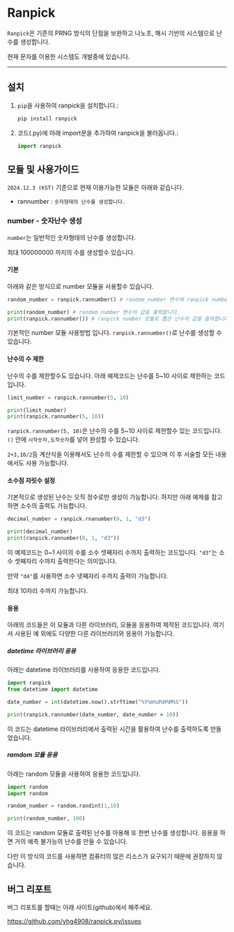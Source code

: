 
# Ranpick



`Ranpick`은 기존의 PRNG 방식의 단점을 보완하고 나노초, 해시 기반의 시스템으로 난수를 생성합니다.

현재 문자를 이용한 시스템도 개발중에 있습니다.

---



## 설치



1. `pip`을 사용하여 ranpick을 설치합니다.:

   ```bash
   pip install ranpick
   ```
2. 코드(.py)에 아래 import문을 추가하여 ranpick을 불러옵니다.:

   ```python
   import ranpick
   ```



## 모듈 및 사용가이드


`2024.12.3 (KST)` 기준으로 현재 이용가능한 모듈은 아래와 같습니다.

- rannumber : `숫자형태의 난수를 생성합니다.`


### number - 숫자난수 생성


`number`는 일반적인 숫자형태의 난수를 생성합니다.

최대 100000000 까지의 수를 생성할수 있습니다.



#### 기본



아래와 같은 방식으로 number 모듈을 사용할수 있습니다.
```python
random_number = ranpick.rannumber() # random_number 변수에 ranpick number 모듈로 뽑은 난수(~100000000)를 저장합니다.

print(random_number) # random_number 변수의 값을 출력합니다.
print(ranpick.rannumber()) # ranpick number 모듈로 뽑은 난수의 값을 출력합니다.
```
기본적인 number 모듈 사용방법 입니다. `ranpick.rannumber()`로 난수를 생성할 수 있습니다.


#### 난수의 수 제한



난수의 수를 제한할수도 있습니다. 아래 예제코드는 난수를 5~10 사이로 제한하는 코드입니다.
```python
limit_number = ranpick.rannumber(5, 10)

print(limit_number)
print(ranpick.rannumber(5, 10))
```
`ranpick.rannumber(5, 10)`은 난수의 수를 5~10 사이로 제한할수 있는 코드입니다. `()` 안에 `시작숫자,도착숫자`를 넣어 완성할 수 있습니다.

`2+3,10/2`등 계산식을 이용해서도 난수의 수를 제한할 수 있으며 이 후 서술할 모든 내용에서도 사용 가능합니다.


#### 소수점 자릿수 설정



기본적으로 생성된 난수는 오직 정수로만 생성이 가능합니다. 하지만 아래 예제를 참고하면 소수의 출력도 가능합니다.
```python
decimal_number = ranpick.rnanumber(0, 1, "d3")

print(decimal_number)
print(ranpick.rannumber(0, 1, "d3"))
```
이 예제코드는 0~1 사이의 수를 소수 셋째자리 수까지 출력하는 코드입니다. `"d3"`는 소수 셋째자리 수까지 출력한다는 의미입니다.

만약 `"d4"`를 사용하면 소수 넷째자리 수까지 출력이 가능합니다.

최대 10자리 수까지 가능합니다.


#### 응용



아래의 코드들은 이 모듈과 다른 라이브러리, 모듈을 응용하여 제작된 코드입니다. 여기서 사용된 예 외에도 다양한 다른 라이브러리와 응용이 가능합니다.

##### datetime 라이브러리 응용
아래는 datetime 라이브러리를 사용하여 응용한 코드입니다.
```python
import ranpick
from datetime import datetime

date_number = int(datetime.now().strftime("%Y%m%d%H%M%S"))

print(ranpick.rannumber(date_number, date_number × 10))
```
이 코드는 datetime 라이브러리에서 출력된 시간을 활용하여 난수를 출력하도록 만들었습니다.

##### ramdom 모듈 응용
아래는 random 모듈을 사용하여 응용한 코드입니다.
```python
import random
import random

random_number = random.randint(1,10)

print(random_number, 100)
```
이 코드는 random 모듈로 출력된 난수를 아용해 또 한번 난수를 생성합니다. 응용을 하면 거의 예측 불가능의 난수를 만들 수 있습니다.

다만 이 방식의 코드를 사용하면 컴퓨터의 많은 리소스가 요구되기 때문에 권장하지 않습니다.



## 버그 리포트

버그 리포트를 할때는 아래 사이트(github)에서 해주세요.

<https://github.com/yhg4908/ranpick.py/issues>
